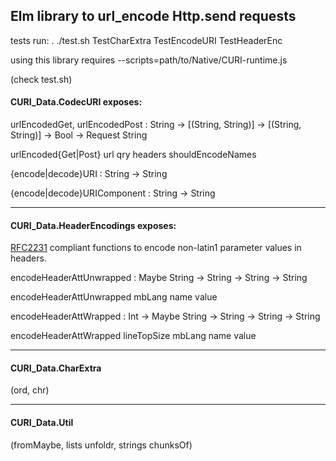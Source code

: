 ## Elm library to url_encode Http.send requests

tests run: . ./test.sh TestCharExtra TestEncodeURI TestHeaderEnc

using this library requires 
   --scripts=path/to/Native/CURI-runtime.js 

(check test.sh)

#### CURI_Data.CodecURI exposes:

urlEncodedGet, urlEncodedPost : String -> [(String, String)] -> [(String, String)] -> Bool -> Request String

urlEncoded{Get|Post} url qry headers shouldEncodeNames

{encode|decode}URI : String -> String

{encode|decode}URIComponent : String -> String

------------------

#### CURI_Data.HeaderEncodings exposes:

[RFC2231](https://tools.ietf.org/html/rfc2231) compliant functions to encode non-latin1 parameter values in headers. 

encodeHeaderAttUnwrapped : Maybe String -> String -> String -> String

encodeHeaderAttUnwrapped  mbLang name value


encodeHeaderAttWrapped : Int -> Maybe String -> String -> String -> String        

encodeHeaderAttWrapped lineTopSize mbLang name value

------------------

#### CURI_Data.CharExtra 

(ord, chr)

------------------

#### CURI_Data.Util 

(fromMaybe, lists unfoldr, strings chunksOf)


